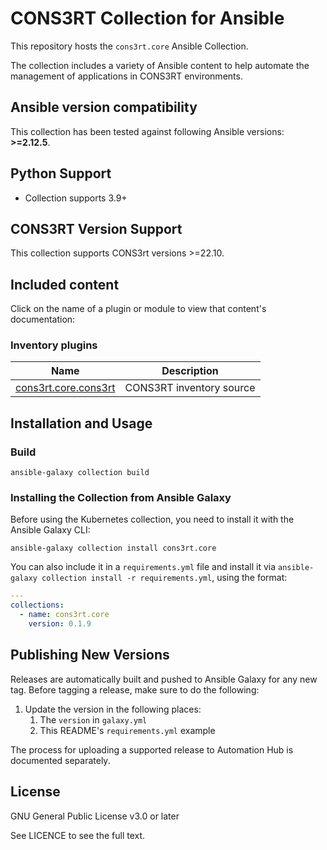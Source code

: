 # CONS3RT Collection for Ansible

This repository hosts the `cons3rt.core` Ansible Collection.

The collection includes a variety of Ansible content to help automate the management of applications in CONS3RT environments.

<!--start requires_ansible-->
## Ansible version compatibility

This collection has been tested against following Ansible versions: **>=2.12.5**.

<!--end requires_ansible-->

## Python Support

* Collection supports 3.9+

## CONS3RT Version Support

This collection supports CONS3rt versions >=22.10.

## Included content

Click on the name of a plugin or module to view that content's documentation:

<!--start collection content-->
### Inventory plugins
| Name                                                                                                     | Description              |
|----------------------------------------------------------------------------------------------------------|--------------------------|
| [cons3rt.core.cons3rt](https://github.com/togofish/cons3rt.core/docs/cons3rt.core.cons3rt_inventory.rst) | CONS3RT inventory source |

<!--end collection content-->

## Installation and Usage

### Build

    ansible-galaxy collection build

### Installing the Collection from Ansible Galaxy

Before using the Kubernetes collection, you need to install it with the Ansible Galaxy CLI:

    ansible-galaxy collection install cons3rt.core

You can also include it in a `requirements.yml` file and install it via `ansible-galaxy collection install -r requirements.yml`, using the format:

```yaml
---
collections:
  - name: cons3rt.core
    version: 0.1.9
```

## Publishing New Versions

Releases are automatically built and pushed to Ansible Galaxy for any new tag. Before tagging a release, make sure to do the following:

1. Update the version in the following places:
    1. The `version` in `galaxy.yml`
    2. This README's `requirements.yml` example

The process for uploading a supported release to Automation Hub is documented separately.

## License

GNU General Public License v3.0 or later

See LICENCE to see the full text.